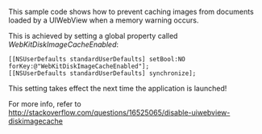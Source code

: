 This sample code shows how to prevent caching images from documents loaded by a UIWebView when a memory warning occurs.

This is achieved by setting a global property called _WebKitDiskImageCacheEnabled_:

```
[[NSUserDefaults standardUserDefaults] setBool:NO forKey:@"WebKitDiskImageCacheEnabled"];
[[NSUserDefaults standardUserDefaults] synchronize];
```

This setting takes effect the next time the application is launched!

For more info, refer to http://stackoverflow.com/questions/16525065/disable-uiwebview-diskimagecache

